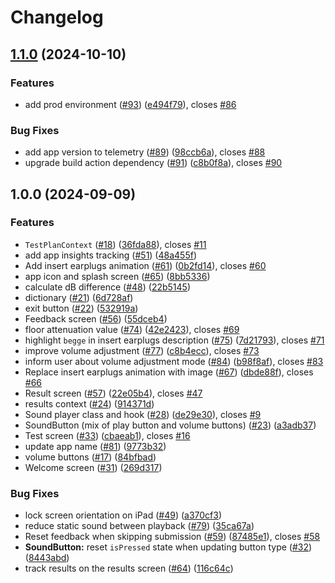 # Changelog

## [1.1.0](https://github.com/equinor/earplug-test/compare/v1.0.0...v1.1.0) (2024-10-10)


### Features

* add prod environment ([#93](https://github.com/equinor/earplug-test/issues/93)) ([e494f79](https://github.com/equinor/earplug-test/commit/e494f79bc2d5ad3710b46cebd501c36ea6c5cc61)), closes [#86](https://github.com/equinor/earplug-test/issues/86)


### Bug Fixes

* add app version to telemetry ([#89](https://github.com/equinor/earplug-test/issues/89)) ([98ccb6a](https://github.com/equinor/earplug-test/commit/98ccb6aae31645523ea1ca02808a19146453a667)), closes [#88](https://github.com/equinor/earplug-test/issues/88)
* upgrade build action dependency ([#91](https://github.com/equinor/earplug-test/issues/91)) ([c8b0f8a](https://github.com/equinor/earplug-test/commit/c8b0f8a1f0845a87c2b84115857e295fde8c5202)), closes [#90](https://github.com/equinor/earplug-test/issues/90)

## 1.0.0 (2024-09-09)


### Features

* `TestPlanContext` ([#18](https://github.com/equinor/earplug-test/issues/18)) ([36fda88](https://github.com/equinor/earplug-test/commit/36fda8826fcc8df2afb9a1dd9823f3ce83b846fe)), closes [#11](https://github.com/equinor/earplug-test/issues/11)
* add app insights tracking ([#51](https://github.com/equinor/earplug-test/issues/51)) ([48a455f](https://github.com/equinor/earplug-test/commit/48a455f7dc2fa55fd013bcf9ba4f224c7b08ef24))
* Add insert earplugs animation ([#61](https://github.com/equinor/earplug-test/issues/61)) ([0b2fd14](https://github.com/equinor/earplug-test/commit/0b2fd14aa30fd86af3b0d35cee6cad42a2994404)), closes [#60](https://github.com/equinor/earplug-test/issues/60)
* app icon and splash screen ([#65](https://github.com/equinor/earplug-test/issues/65)) ([8bb5336](https://github.com/equinor/earplug-test/commit/8bb5336f34bb752bb89bf5cd6157229fa782704d))
* calculate dB difference ([#48](https://github.com/equinor/earplug-test/issues/48)) ([22b5145](https://github.com/equinor/earplug-test/commit/22b5145b58d54c97c9f6e40a8168c6347d0e4ff7))
* dictionary ([#21](https://github.com/equinor/earplug-test/issues/21)) ([6d728af](https://github.com/equinor/earplug-test/commit/6d728af412be6b84e6a7a7e008df36dea022dd7b))
* exit button ([#22](https://github.com/equinor/earplug-test/issues/22)) ([532919a](https://github.com/equinor/earplug-test/commit/532919a7fd1ad0681152ff1e0e6a642d57ddd936))
* Feedback screen ([#56](https://github.com/equinor/earplug-test/issues/56)) ([55dceb4](https://github.com/equinor/earplug-test/commit/55dceb4aca0b04a7f1927021204ca458f6d2ee88))
* floor attenuation value ([#74](https://github.com/equinor/earplug-test/issues/74)) ([42e2423](https://github.com/equinor/earplug-test/commit/42e2423391da1e6be395f7dc97582de09b5015f5)), closes [#69](https://github.com/equinor/earplug-test/issues/69)
* highlight `begge` in insert earplugs description ([#75](https://github.com/equinor/earplug-test/issues/75)) ([7d21793](https://github.com/equinor/earplug-test/commit/7d21793a598b6af5d8686f0b16b4f76db84d4c25)), closes [#71](https://github.com/equinor/earplug-test/issues/71)
* improve volume adjustment ([#77](https://github.com/equinor/earplug-test/issues/77)) ([c8b4ecc](https://github.com/equinor/earplug-test/commit/c8b4ecc5f4bfd6889871828991dfcab96ce3ce36)), closes [#73](https://github.com/equinor/earplug-test/issues/73)
* inform user about volume adjustment mode ([#84](https://github.com/equinor/earplug-test/issues/84)) ([b98f8af](https://github.com/equinor/earplug-test/commit/b98f8af7423e470cbc5d97c402572535799ff80b)), closes [#83](https://github.com/equinor/earplug-test/issues/83)
* Replace insert earplugs animation with image ([#67](https://github.com/equinor/earplug-test/issues/67)) ([dbde88f](https://github.com/equinor/earplug-test/commit/dbde88f82edc78c870257185cb87faeb85bbd09b)), closes [#66](https://github.com/equinor/earplug-test/issues/66)
* Result screen ([#57](https://github.com/equinor/earplug-test/issues/57)) ([22e05b4](https://github.com/equinor/earplug-test/commit/22e05b4573a14e4a0426bc82b950ee3079d19370)), closes [#47](https://github.com/equinor/earplug-test/issues/47)
* results context ([#24](https://github.com/equinor/earplug-test/issues/24)) ([914371d](https://github.com/equinor/earplug-test/commit/914371df6f83222034fd02b36c56c637aaaeb57a))
* Sound player class and hook ([#28](https://github.com/equinor/earplug-test/issues/28)) ([de29e30](https://github.com/equinor/earplug-test/commit/de29e3027d3481f5f401668df6a7bc50ec436abf)), closes [#9](https://github.com/equinor/earplug-test/issues/9)
* SoundButton (mix of play button and volume buttons) ([#23](https://github.com/equinor/earplug-test/issues/23)) ([a3adb37](https://github.com/equinor/earplug-test/commit/a3adb370ed994b1d1c14e209f90c7bdda7547480))
* Test screen ([#33](https://github.com/equinor/earplug-test/issues/33)) ([cbaeab1](https://github.com/equinor/earplug-test/commit/cbaeab1255fba970c1c5a49ec0dff094fa1d72ed)), closes [#16](https://github.com/equinor/earplug-test/issues/16)
* update app name ([#81](https://github.com/equinor/earplug-test/issues/81)) ([9773b32](https://github.com/equinor/earplug-test/commit/9773b32b67a303a5556775d8fc502cb2ed1d28b5))
* volume buttons ([#17](https://github.com/equinor/earplug-test/issues/17)) ([84bfbad](https://github.com/equinor/earplug-test/commit/84bfbad71e9fe7e43114694ae65939c117017a16))
* Welcome screen ([#31](https://github.com/equinor/earplug-test/issues/31)) ([269d317](https://github.com/equinor/earplug-test/commit/269d317e118de65211071860bca708162dab2ee0))


### Bug Fixes

* lock screen orientation on iPad ([#49](https://github.com/equinor/earplug-test/issues/49)) ([a370cf3](https://github.com/equinor/earplug-test/commit/a370cf3a3c746df7983fba9106bca873c55e82f9))
* reduce static sound between playback ([#79](https://github.com/equinor/earplug-test/issues/79)) ([35ca67a](https://github.com/equinor/earplug-test/commit/35ca67ae8e87968bed6e4c52d1389d89af7bdfa4))
* Reset feedback when skipping submission ([#59](https://github.com/equinor/earplug-test/issues/59)) ([87485e1](https://github.com/equinor/earplug-test/commit/87485e13dc963a18075ecfe9fe97e01b8ac58997)), closes [#58](https://github.com/equinor/earplug-test/issues/58)
* **SoundButton:** reset `isPressed` state when updating button type ([#32](https://github.com/equinor/earplug-test/issues/32)) ([8443abd](https://github.com/equinor/earplug-test/commit/8443abdbd1fd71681faec4f8fda43fea733d7c9e))
* track results on the results screen ([#64](https://github.com/equinor/earplug-test/issues/64)) ([116c64c](https://github.com/equinor/earplug-test/commit/116c64cae156b11d8449a75b38341a25c95a9732))
